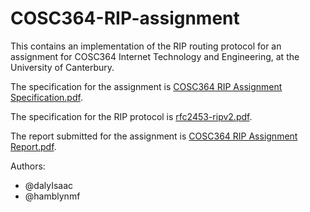 # COSC364-RIP-assignment

This contains an implementation of the RIP routing protocol for an assignment for COSC364 Internet Technology and Engineering, at the University of Canterbury.

The specification for the assignment is [COSC364 RIP Assignment Specification.pdf](COSC364%20RIP%20Assignment%20Specification.pdf).

The specification for the RIP protocol is [rfc2453-ripv2.pdf](rfc2453-ripv2.pdf).

The report submitted for the assignment is [COSC364 RIP Assignment Report.pdf](COSC364%20RIP%20Assignment%20Report.pdf).

Authors:

- @dalyIsaac
- @hamblynmf
